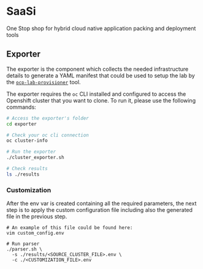# SaaSi
One Stop shop for hybrid cloud native application packing and deployment tools 

## Exporter
The exporter is the component which collects the needed infrastructure details
to generate a YAML manifest that could be used to setup the lab by the
[`ocp-lab-provisioner`](https://github.com/RHEcosystemAppEng/ocp_labs_provisioner)
tool.

The exporter requires the `oc` CLI installed and configured to access the
Openshift cluster that you want to clone. To run it, please use the following
commands:
```sh
# Access the exporter's folder
cd exporter

# Check your oc cli connection
oc cluster-info

# Run the exporter
./cluster_exporter.sh

# Check results
ls ./results
```

### Customization
After the env var is created containing all the required parameters, the next
step is to apply the custom configuration file including also the generated file
in the previous step.
```
# An example of this file could be found here:
vim custom_config.env

# Run parser
./parser.sh \
  -s ./results/<SOURCE_CLUSTER_FILE>.env \
  -c ./<CUSTOMIZATION_FILE>.env
```
